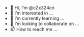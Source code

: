 - 👋 Hi, I’m @cZx324cn
- 👀 I’m interested in ...
- 🌱 I’m currently learning ...
- 💞️ I’m looking to collaborate on ...
- 📫 How to reach me ...

<!---
cZx324cn/cZx324cn is a ✨ special ✨ repository because its `README.md` (this file) appears on your GitHub profile.
You can click the Preview link to take a look at your changes.
--->
